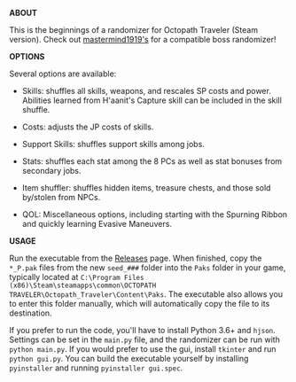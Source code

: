 **ABOUT**

This is the beginnings of a randomizer for Octopath Traveler (Steam version). Check out 
[mastermind1919's](https://github.com/mastermind1919/OctopathBossRandomizer/releases) for a compatible boss randomizer!

**OPTIONS**

Several options are available:

- Skills: shuffles all skills, weapons, and rescales SP costs and power. Abilities learned from H'aanit's Capture skill can be included in the skill shuffle.

- Costs: adjusts the JP costs of skills.

- Support Skills: shuffles support skills among jobs.

- Stats: shuffles each stat among the 8 PCs as well as stat bonuses from secondary jobs.

- Item shuffler: shuffles hidden items, treasure chests, and those sold by/stolen from NPCs.

- QOL: Miscellaneous options, including starting with the Spurning Ribbon and quickly learning Evasive Maneuvers.

**USAGE**

Run the executable from the
[Releases](https://github.com/MarvinXLII/OctopathTravelerJobRandomizer/releases)
page.  When finished, copy the `*_P.pak` files from the new `seed_###`
folder into the `Paks` folder in your game, typically located at
`C:\Program Files (x86)\Steam\steamapps\common\OCTOPATH
TRAVELER\Octopath_Traveler\Content\Paks`.  The executable also allows
you to enter this folder manually, which will automatically copy the
file to its destination.

If you prefer to run the code, you'll have to install Python 3.6+ and
`hjson`.  Settings can be set in the `main.py` file, and the
randomizer can be run with `python main.py`.  If you would prefer to
use the gui, install `tkinter` and run `python gui.py`. You can build
the executable yourself by installing `pyinstaller` and running
`pyinstaller gui.spec`.
